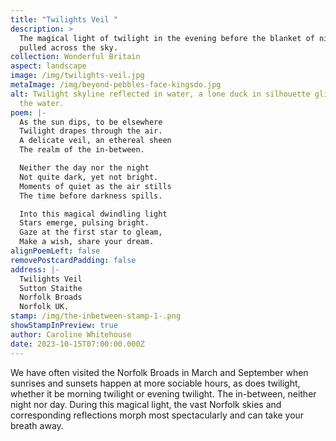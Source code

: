 ```yaml
---
title: "Twilights Veil "
description: >
  The magical light of twilight in the evening before the blanket of night is
  pulled across the sky.
collection: Wonderful Britain
aspect: landscape
image: /img/twilights-veil.jpg
metaImage: /img/beyond-pebbles-face-kingsdo.jpg
alt: Twilight skyline reflected in water, a lone duck in silhouette glides over
  the water.
poem: |-
  As the sun dips, to be elsewhere
  Twilight drapes through the air.
  A delicate veil, an ethereal sheen
  The realm of the in-between.

  Neither the day nor the night
  Not quite dark, yet not bright.
  Moments of quiet as the air stills
  The time before darkness spills.

  Into this magical dwindling light
  Stars emerge, pulsing bright.
  Gaze at the first star to gleam,
  Make a wish, share your dream.
alignPoemLeft: false
removePostcardPadding: false
address: |-
  Twilights Veil
  Sutton Staithe
  Norfolk Broads
  Norfolk UK.
stamp: /img/the-inbetween-stamp-1-.png
showStampInPreview: true
author: Caroline Whitehouse
date: 2023-10-15T07:00:00.000Z
---
```

We have often visited the Norfolk Broads in March and September when sunrises and sunsets happen at more sociable hours, as does twilight, whether it be morning twilight or evening twilight. The in-between, neither night nor day. During this magical light, the vast Norfolk skies and corresponding reflections morph most spectacularly and can take your breath away.